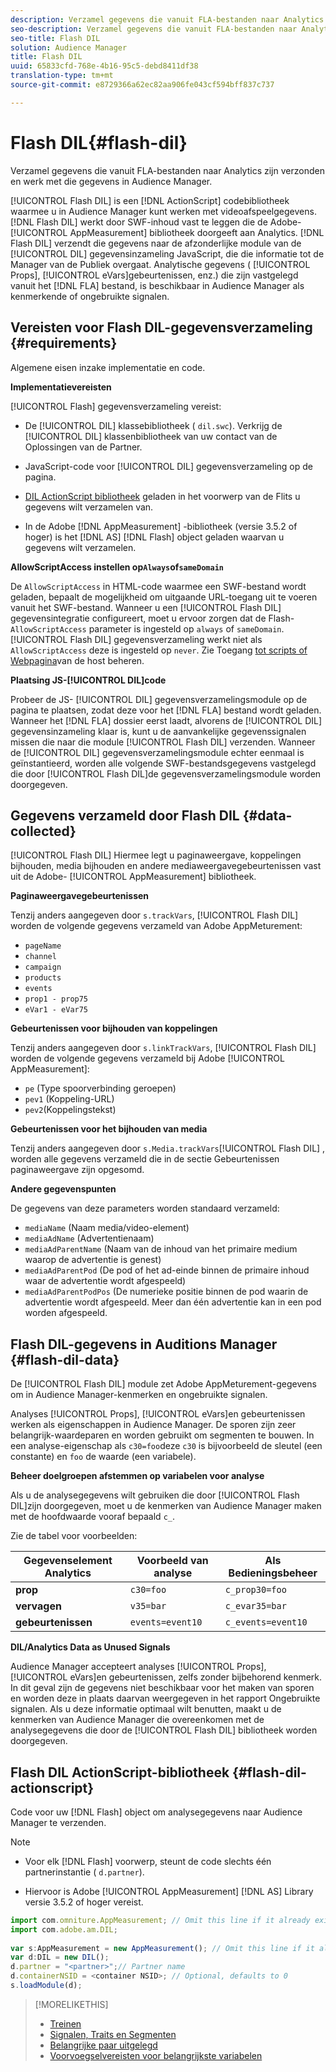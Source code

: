 ```yaml
---
description: Verzamel gegevens die vanuit FLA-bestanden naar Analytics zijn verzonden en werk met die gegevens in Audience Manager.
seo-description: Verzamel gegevens die vanuit FLA-bestanden naar Analytics zijn verzonden en werk met die gegevens in Audience Manager.
seo-title: Flash DIL
solution: Audience Manager
title: Flash DIL
uuid: 65833cfd-768e-4b16-95c5-debd8411df38
translation-type: tm+mt
source-git-commit: e8729366a62ec82aa906fe043cf594bff837c737

---
```



# Flash DIL{#flash-dil}

Verzamel gegevens die vanuit FLA-bestanden naar Analytics zijn verzonden en werk met die gegevens in Audience Manager.

<!-- 

c_flash_dil_toc.xml

 -->

[!UICONTROL Flash DIL] is een [!DNL ActionScript] codebibliotheek waarmee u in Audience Manager kunt werken met videoafspeelgegevens. [!DNL Flash DIL] werkt door SWF-inhoud vast te leggen die de Adobe- [!UICONTROL AppMeasurement] bibliotheek doorgeeft aan Analytics. [!DNL Flash DIL] verzendt die gegevens naar de afzonderlijke module van de [!UICONTROL DIL] gegevensinzameling JavaScript, die die informatie tot de Manager van de Publiek overgaat. Analytische gegevens ( [!UICONTROL Props], [!UICONTROL eVars]gebeurtenissen, enz.) die zijn vastgelegd vanuit het [!DNL FLA] bestand, is beschikbaar in Audience Manager als kenmerkende of ongebruikte signalen.

## Vereisten voor Flash DIL-gegevensverzameling {#requirements}

Algemene eisen inzake implementatie en code.

<!-- 

c_flash_dil_intro.xml

 -->

**Implementatievereisten**

[!UICONTROL Flash] gegevensverzameling vereist:

* De [!UICONTROL DIL] klassebibliotheek ( `dil.swc`). Verkrijg de [!UICONTROL DIL] klassenbibliotheek van uw contact van de Oplossingen van de Partner.

* JavaScript-code voor [!UICONTROL DIL] gegevensverzameling op de pagina.
* [DIL ActionScript bibliotheek](../dil/dil-flash.md#flash-dil-actionscript) geladen in het voorwerp van de Flits u gegevens wilt verzamelen van.
* In de Adobe [!DNL AppMeasurement] -bibliotheek (versie 3.5.2 of hoger) is het [!DNL AS] [!DNL Flash] object geladen waarvan u gegevens wilt verzamelen.

**AllowScriptAccess instellen op`Always`of`sameDomain`**

De `AllowScriptAccess` in HTML-code waarmee een SWF-bestand wordt geladen, bepaalt de mogelijkheid om uitgaande URL-toegang uit te voeren vanuit het SWF-bestand. Wanneer u een [!UICONTROL Flash DIL] gegevensintegratie configureert, moet u ervoor zorgen dat de Flash- `AllowScriptAccess` parameter is ingesteld op `always` of `sameDomain`. [!UICONTROL Flash DIL] gegevensverzameling werkt niet als `AllowScriptAccess` deze is ingesteld op `never`. Zie Toegang [tot scripts of Webpagina](https://helpx.adobe.com/flash/kb/control-access-scripts-host-web.html)van de host beheren.

**Plaatsing JS-[!UICONTROL DIL]code**

Probeer de JS- [!UICONTROL DIL] gegevensverzamelingsmodule op de pagina te plaatsen, zodat deze voor het [!DNL FLA] bestand wordt geladen. Wanneer het [!DNL FLA] dossier eerst laadt, alvorens de [!UICONTROL DIL] gegevensinzameling klaar is, kunt u de aanvankelijke gegevenssignalen missen die naar die module [!UICONTROL Flash DIL] verzenden. Wanneer de [!UICONTROL DIL] gegevensverzamelingsmodule echter eenmaal is geïnstantieerd, worden alle volgende SWF-bestandsgegevens vastgelegd die door [!UICONTROL Flash DIL]de gegevensverzamelingsmodule worden doorgegeven.

## Gegevens verzameld door Flash DIL {#data-collected}

[!UICONTROL Flash DIL] Hiermee legt u paginaweergave, koppelingen bijhouden, media bijhouden en andere mediaweergavegebeurtenissen vast uit de Adobe- [!UICONTROL AppMeasurement] bibliotheek.

<!-- 

r_flash_dil_data_collected.xml

 -->

**Paginaweergavegebeurtenissen**

Tenzij anders aangegeven door `s.trackVars`, [!UICONTROL Flash DIL] worden de volgende gegevens verzameld van Adobe AppMeturement:

* `pageName`
* `channel`
* `campaign`
* `products`
* `events`
* `prop1 - prop75`
* `eVar1 - eVar75`

**Gebeurtenissen voor bijhouden van koppelingen**

Tenzij anders aangegeven door `s.linkTrackVars`, [!UICONTROL Flash DIL] worden de volgende gegevens verzameld bij Adobe [!UICONTROL AppMeasurement]:

* `pe` (Type spoorverbinding geroepen)
* `pev1` (Koppeling-URL)
* `pev2`(Koppelingstekst)

**Gebeurtenissen voor het bijhouden van media**

Tenzij anders aangegeven door `s.Media.trackVars`[!UICONTROL Flash DIL] , worden alle gegevens verzameld die in de sectie Gebeurtenissen paginaweergave zijn opgesomd.

**Andere gegevenspunten**

De gegevens van deze parameters worden standaard verzameld:

* `mediaName` (Naam media/video-element)
* `mediaAdName` (Advertentienaam)
* `mediaAdParentName` (Naam van de inhoud van het primaire medium waarop de advertentie is genest)
* `mediaAdParentPod` (De pod of het ad-einde binnen de primaire inhoud waar de advertentie wordt afgespeeld)
* `mediaAdParentPodPos` (De numerieke positie binnen de pod waarin de advertentie wordt afgespeeld. Meer dan één advertentie kan in een pod worden afgespeeld.

## Flash DIL-gegevens in Auditions Manager {#flash-dil-data}

De [!UICONTROL Flash DIL] module zet Adobe AppMeturement-gegevens om in Audience Manager-kenmerken en ongebruikte signalen.

<!-- 

c_flash_dil_in_aam.xml

 -->

Analyses [!UICONTROL Props], [!UICONTROL eVars]en gebeurtenissen werken als eigenschappen in Audience Manager. De sporen zijn zeer belangrijk-waardeparen en worden gebruikt om segmenten te bouwen. In een analyse-eigenschap als `c30=foo`deze `c30` is bijvoorbeeld de sleutel (een constante) en `foo` de waarde (een variabele).

**Beheer doelgroepen afstemmen op variabelen voor analyse**

Als u de analysegegevens wilt gebruiken die door [!UICONTROL Flash DIL]zijn doorgegeven, moet u de kenmerken van Audience Manager maken met de hoofdwaarde vooraf bepaald `c_`.

Zie de tabel voor voorbeelden:

| Gegevenselement Analytics | Voorbeeld van analyse | Als Bedieningsbeheer |
|---|---|---|
| **prop** | `c30=foo` | `c_prop30=foo` |
| **vervagen** | `v35=bar` | `c_evar35=bar` |
| **gebeurtenissen** | `events=event10` | `c_events=event10` |

**DIL/Analytics Data as Unused Signals**

Audience Manager accepteert analyses [!UICONTROL Props], [!UICONTROL eVars]en gebeurtenissen, zelfs zonder bijbehorend kenmerk. In dit geval zijn de gegevens niet beschikbaar voor het maken van sporen en worden deze in plaats daarvan weergegeven in het rapport [](../reporting/dynamic-reports/unused-signals.md) Ongebruikte signalen. Als u deze informatie optimaal wilt benutten, maakt u de kenmerken van Audience Manager die overeenkomen met de analysegegevens die door de [!UICONTROL Flash DIL] bibliotheek worden doorgegeven.

## Flash DIL ActionScript-bibliotheek {#flash-dil-actionscript}

Code voor uw [!DNL Flash] object om analysegegevens naar Audience Manager te verzenden.

<!-- 

r_flash_dil_actionscript.xml

 -->

>[!NOTE]
>
>* Voor elk [!DNL Flash] voorwerp, steunt de code slechts één partnerinstantie ( `d.partner`).
   >
   >
* Hiervoor is Adobe [!UICONTROL AppMeasurement] [!DNL AS] Library versie 3.5.2 of hoger vereist.


```js
import com.omniture.AppMeasurement; // Omit this line if it already exists in the code 
import com.adobe.am.DIL; 
  
var s:AppMeasurement = new AppMeasurement(); // Omit this line if it already exists in the code 
var d:DIL = new DIL(); 
d.partner = "<partner>";// Partner name 
d.containerNSID = <container NSID>; // Optional, defaults to 0 
s.loadModule(d);
```

>[!MORELIKETHIS]
>
>* [Treinen](../features/traits/trait-details-page.md)
>* [Signalen, Traits en Segmenten](../reference/signal-trait-segment.md)
>* [Belangrijke paar uitgelegd](../reference/key-value-pairs-explained.md)
>* [Voorvoegselvereisten voor belangrijkste variabelen](../features/traits/trait-variable-prefixes.md)

